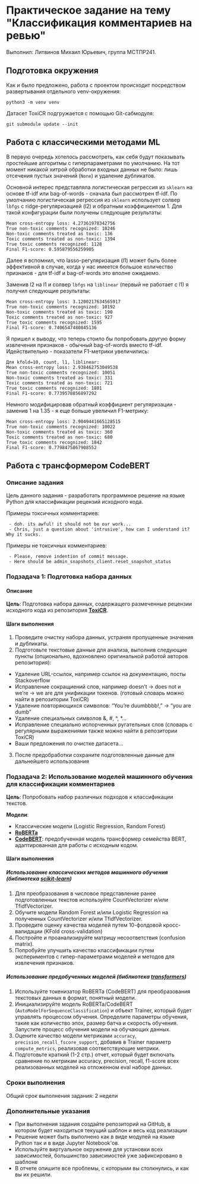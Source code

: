 # Практическое задание на тему "Классификация комментариев на ревью"

Выполнил: Литвинов Михаил Юрьевич, группа МСТПР241.

## Подготовка окружения

Как и было предложено, работа с проектом происходит посредством развертывания отдельного venv-окружения:

```shell
python3 -m venv venv
```

Датасет ToxiCR подгружается с помощью Git-сабмодуля:

```shell
git submodule update --init
```

## Работа с классическими методами ML

В первую очередь хотелось рассмотреть, как себя будут показывать простейшие алгоритмы с гиперпараметрами по умолчанию.
На тот момент никакой хитрой обработки входных данных не было: лишь отсечения пустых значений (`None`) и удаление дубликатов.

Основной интерес представляла логистическая регрессия из `sklearn` на основе tf-idf или bag-of-words - сначала был рассмотрен tf-idf.
По умолчанию логистическая регрессия из `sklearn` использует солвер `lbfgs` с ridge-регуляризацией (l2) и обратным коэффициентом 1.
Для такой конфигурации были получены следующие результаты:

```
Mean cross-entropy loss: 4.27361978342756
True non-toxic comments recognized: 10246
Non-toxic comments treated as toxic: 136
Toxic comments treated as non-toxic: 1394
True toxic comments recognized: 1128
Final F1-score: 0.595879556259905
```

Далее я вспомнил, что lasso-регуляризация (l1) может быть более эффективной в случае, когда у нас имеется большое количество признаков - для tf-idf и bag-of-words это вполне ожидаемо.

Заменив l2 на l1 и солвер `lbfgs` на `liblinear` (первый не работает с l1) я получил следующие результаты:

```
Mean cross-entropy loss: 3.1200217634565917
True non-toxic comments recognized: 10192
Non-toxic comments treated as toxic: 190
Toxic comments treated as non-toxic: 927
True toxic comments recognized: 1595
Final F1-score: 0.7406547480845136
```

Я пришел к выводу, что теперь стоило бы попробовать другую форму извлечения признаков - обычный bag-of-words вместо tf-idf.
Идействительно - показатели F1-метрики увеличились:

```
Для kfold=10, count, l1, liblinear:
Mean cross-entropy loss: 2.938462753049538
True non-toxic comments recognized: 10051
Non-toxic comments treated as toxic: 331
Toxic comments treated as non-toxic: 721
True toxic comments recognized: 1801
Final F1-score: 0.7739578856897292
```

Немного модифицировав обратный коэффициент регуляризации - заменив 1 на 1.35 - я еще больше увеличил F1-метрику:

```
Mean cross-entropy loss: 2.9049441665128515
True non-toxic comments recognized: 10022
Non-toxic comments treated as toxic: 360
Toxic comments treated as non-toxic: 680
True toxic comments recognized: 1842
Final F1-score: 0.7798475867908552
```

## Работа с трансформером CodeBERT



### Описание задания

Цель данного задания - разработать программное решение на языке Python для
классификации рецензий исходного кода.

Примеры токсичных комментариев:

```
 - doh. its awful! it should not be our work...
 - Chris, just a question about 'intrusive', how can I understand it? Why it sucks.
```

Примеры не токсичных комментариев:
```
 - Please, remove indention of commit message.
 - Here should be admin_snapshots_client.reset_snapshot_status
```

### Подзадача 1: Подготовка набора данных

#### Описание

**Цель**: Подготовка набора данных, содержащего размеченные рецензии исходного
кода из репозитория [**ToxiCR**](https://github.com/WSU-SEAL/ToxiCR/tree/master).

#### Шаги выполнения

1. Проведите очистку набора данных, устраняя пропущенные значения и дубликаты.
2. Подготовьте текстовые данные для анализа, выполнив следующие пункты
(опционально, вдохновлено оригинальной работой авторов репозитория):
 - Удаление URL-ссылок, например ссылок на документацию, посты Stackoverflow
 - Исправление сокращиений слов, например doesn’t -> does not и we’re -> we are
 для унификации токенов. (готовый словарь можно найти в репозитории ToxiCR)
 - Удаление повторяющихся символов: “You’re duumbbbb!,” -> “you are dumb”
 - Удаление специальных символов &, #, ^, *...
 - Исправление специально испорченных ругательных слов (словарь с регулярными
 выражениями также можно найти в репозитории ToxiCR)
 - Ваши предложения по очистке датасета...
3. После предобработки сохраните подготовленные данные для дальнейшего
использования

### Подзадача 2: Использование моделей машинного обучения для классификации комментариев

**Цель**: Попробовать набор различных подходов к классификации текстов.

**Модели**:

 - Классические модели (Logistic Regression, Random Forest)
 - [**RoBERTa**](https://huggingface.co/FacebookAI/roberta-base)
 - [**CodeBERT**](https://huggingface.co/microsoft/codebert-base):
    предобученная модель трансформер семейства BERT, адаптированная для
    работы с исходным кодом.

#### Шаги выполнения

##### Использование классических методов машинного обучения (библиотека [**scikit-learn**](https://scikit-learn.org/stable/supervised_learning.html))

1. Для преобразования в числовое представление ранее подготовленных текстов
используйте CountVectorizer и/или TfidfVectorizer.
2. Обучите модели Random Forest и/или Logistic Regression на полученных
CountVectorizer и/или TfidfVectorizer.
3. Проведите оценку качества моделей путем 10-фолдовой кросс-валидации (KFold cross-validation)
4. Постройте и проанализируйте матрицу несоответствия (confusion matrix).
5. Попробуйте улучшить качество классификации путем экспериментов с
гипер-параметрами моделей и методов для извлечения признаков.

##### Использование предобученных моделей (библиотека [**transformers**](https://huggingface.co/docs/transformers/tasks/sequence_classification))

1. Используйте токенизатор RoBERTa (CodeBERT) для преобразования текстовых
данных в формат, понятный модели.
2. Инициализируйте модель RoBERTa/CodeBERT
(`AutoModelForSequenceClassification`) и объект Trainer, который будет
управлять процессом обучения. Определите параметры обучения, такие как
количество эпох, размер батча и скорость обучения. Запустите процесс обучения
модели на обучающих данных.
3. Оцените качество модели метриками `accuracy`, `precision_recall_fscore_support`,
добавив в Trainer параметр `compute_metrics`, реализовав соответствующие метрики.
4. Подготовьте краткий (1-2 стр.) отчет, который будет включать сравнение по
метрикам accuracy, precision, recall, f1-score всех реализованных моделей на
отложенном eval наборе данных.


### Сроки выполнения

Общий срок выполнения задания: 2 недели

### Дополнительные указания

- При выполнения задания создайте репозиторий на GitHub, в котором будет находиться текущий шаблон и весь код реализации
- Решение может быть выполнено как в виде модулей на языке Python так и в виде Jupyter Notebook'ов.
- Используйте виртуальное окружение для установки всех зависимостей, большинство зависимостей уже зафиксировано в шаблоне
- В отчете опишите все проблемы, с которыми вы столкнулись, и как вы их решили.
